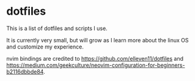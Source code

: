 # dotfiles
This is a list of dotfiles and scripts I use. 


It is currently very small, but will grow as I learn more about the linux OS and customize my experience.


nvim bindings are credited to https://github.com/elleven11/dotfiles and 
https://medium.com/geekculture/neovim-configuration-for-beginners-b2116dbbde84.
